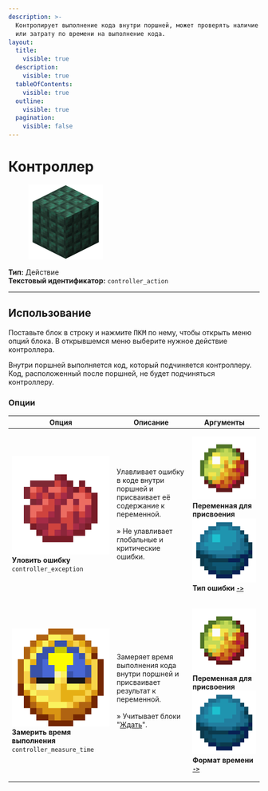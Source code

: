 ```yaml
---
description: >-
  Контролирует выполнение кода внутри поршней, может проверять наличие ошибки
  или затрату по времени на выполнение кода.
layout:
  title:
    visible: true
  description:
    visible: true
  tableOfContents:
    visible: true
  outline:
    visible: true
  pagination:
    visible: false
---
```


# Контроллер

<figure><img src="../../../.gitbook/assets/dark_prismarine.png" alt="" width="150"><figcaption></figcaption></figure>

**Тип:** Действие\
**Текстовый идентификатор:** `controller_action`

***

## Использование

Поставьте блок в строку и нажмите <kbd>ПКМ</kbd> по нему, чтобы открыть меню опций блока. В открывшемся меню выберите нужное действие контроллера.

Внутри поршней выполняется код, который подчиняется контроллеру. Код, расположенный после поршней, не будет подчиняться контроллеру.

### Опции

| Опция                                                                                                                                                            | Описание                                                                                                                                                                        | Аргументы                                                                                                                                                                                                                                                                                                                                                                                                       |
| ---------------------------------------------------------------------------------------------------------------------------------------------------------------- | ------------------------------------------------------------------------------------------------------------------------------------------------------------------------------- | --------------------------------------------------------------------------------------------------------------------------------------------------------------------------------------------------------------------------------------------------------------------------------------------------------------------------------------------------------------------------------------------------------------- |
| <p><img src="../../../.gitbook/assets/red_dye.png" alt="" data-size="line"> <strong>Уловить ошибку</strong><br><code>controller_exception</code></p>             | <p>Улавливает ошибку в коде внутри поршней и присваивает её содержание к переменной.<br><br>» Не улавливает глобальные и критические ошибки.</p>                                | <p><a href="../arguments/variable/"><img src="../../../.gitbook/assets/magma_cream.png" alt="" data-size="line"></a> <strong>Переменная для присвоения</strong><br><a href="../arguments/enum.md"><img src="../../../.gitbook/assets/heart_of_the_sea.png" alt="" data-size="line"></a> <strong>Тип ошибки</strong> <a data-footnote-ref href="#user-content-fn-1"><strong><code>-></code></strong></a></p>     |
| <p><img src="../../../.gitbook/assets/clock.png" alt="" data-size="line"> <strong>Замерить время выполнения</strong><br><code>controller_measure_time</code></p> | <p>Замеряет время выполнения кода внутри поршней и присваивает результат к переменной.<br><br>» Учитывает блоки "<a data-footnote-ref href="#user-content-fn-2">Ждать</a>".</p> | <p><a href="../arguments/variable/"><img src="../../../.gitbook/assets/magma_cream.png" alt="" data-size="line"></a> <strong>Переменная для присвоения</strong><br><a href="../arguments/enum.md"><img src="../../../.gitbook/assets/heart_of_the_sea.png" alt="" data-size="line"></a> <strong>Формат времени</strong> <a data-footnote-ref href="#user-content-fn-3"><strong><code>-></code></strong></a></p> |

[^1]: * Предупреждение
    * Ошибка

[^2]: Опция **Ждать** в блоке [**Контроль действий**](control.md).

[^3]: * Наносекунды
    * Микросекунды
    * Миллисекунды
